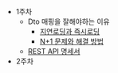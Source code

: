 - 1주차   
  - Dto 매핑을 잘해야하는 이유
    - [지연로딩과 즉시로딩](https://mangrove-football-df0.notion.site/0a551e23bfea4239b4cc970fef13bb7d?pvs=4)
    - [N+1 문제와 해결 방법](https://mangrove-football-df0.notion.site/N-1-08c094be65bc400aa1d419ef7b2d33a7?pvs=4)
  - [REST API 명세서](https://mangrove-football-df0.notion.site/API-6df8caca2d7f4e19b31b6a682184d4d3?pvs=4)
- 2주차
